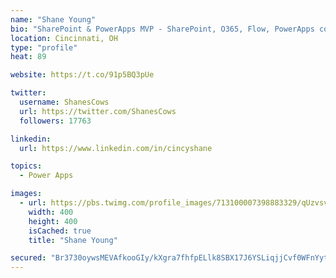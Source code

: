 ```yaml
---
name: "Shane Young"
bio: "SharePoint & PowerApps MVP - SharePoint, O365, Flow, PowerApps consulting? @PowerApps911 | Pure Snark? You found it."
location: Cincinnati, OH
type: "profile"
heat: 89

website: https://t.co/91p5BQ3pUe

twitter:
  username: ShanesCows
  url: https://twitter.com/ShanesCows
  followers: 17763

linkedin:
  url: https://www.linkedin.com/in/cincyshane

topics:
  - Power Apps

images:
  - url: https://pbs.twimg.com/profile_images/713100007398883329/qUzvsvQ3_400x400.jpg
    width: 400
    height: 400
    isCached: true
    title: "Shane Young"

secured: "Br3730oywsMEVAfkooGIy/kXgra7fhfpELlk8SBX17J6YSLiqjjCvf0WFnYytrdy8TU8t8WKHEKMtXDQkIMoYfh8m+QtV9PKtMP6VuSQELVE6h6EZJL9GJAMJ2I6/tIaXKexbyL9Z3GxQZQaIplAt0rjw7ZPOsBNcKfE+IJY3gDihMeeRY1MgVSIHS88xGSU8p7FcUKcDYFwdsZZCSLLyPm3RMUEa1oJq7BByuVztm5PaKS7dDHz4/IdOvYoHNMcP2/Xo2g7GncV+9qq4urPzsWHX5DtK/7IBqK/o2IwiPqAhFvDda2PwuOFjE7JLQzbZW/fenZenzageb5NyGyZ6h3os6Ewe3LgV7hC4ZVFV9wOmofdb55xeDZ1Ar/D07smU8jXVJKchPxHBo4kOQ4ivwTOFO3afzImj3PXjZaLRos=;/k39kKnSrRbrdSS7KcOdxQ=="
---
```


